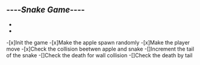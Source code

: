----***Snake Game***----
-
-
-
-[x]Init the game
-[x]Make the apple spawn randomly
-[x]Make the player move
-[x]Check the collision beetwen apple and snake
-[]Increment the tail of the snake
-[]Check the death for wall collision
-[]Check the death by tail


